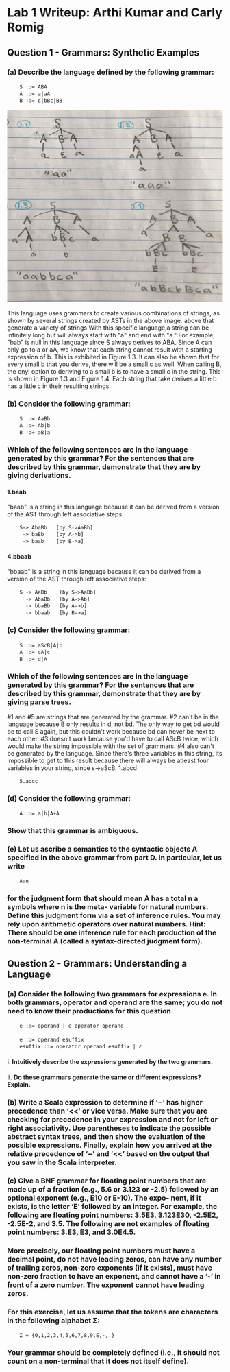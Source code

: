 # Lab 1 Writeup: Arthi Kumar and Carly Romig

## Question 1 - Grammars: Synthetic Examples

### (a) Describe the language defined by the following grammar:
		S ::= ABA
		A ::= a|aA
		B ::= ε|bBc|BB 
![alt text](https://github.com/icarly10910/lab2-teamGreenBean/blob/master/images/image1.jpg)

This language uses grammars to create various combinations of strings, as shown by several strings created by ASTs in the above image. above that generate a variety of strings
With this specific language,a string can be infinitely long but will always start with "a" and end with "a." For example, "bab" is null in this language since S always derives to ABA. Since A can only go to a or aA, we know that each string cannot result with a starting expression of b. This is exhibited in Figure 1.3. It can also be shown that for every small b that you derive, there will be a small c as well. When calling B, the onyl option to deriving to a small b is to have a small c in the string. This is shown in Figure 1.3 and Figure 1.4. Each string that take derives a little b has a little c in their resulting strings.

### (b) Consider the following grammar:
		S ::= AaBb
		A ::= Ab|b
		B ::= aB|a
### Which of the following sentences are in the language generated by this grammar? For the sentences that are described by this grammar, demonstrate that they are by giving **derivations**. 
#### 1.baab
"baab" is a string in this language because it can be derived from a version of the AST through left associative steps:
		
		S-> AbaBb   [by S->AaBb]
		 -> baBb    [by A->b]
		 -> baab    [by B->a]
#### 4.bbaab
"bbaab" is a string in this language because it can be derived from a version of the AST through left associative steps:
		
		S -> AaBb    [by S->AaBb]
		  -> AbaBb   [by A->Ab]
		  -> bbaBb   [by A->b]
		  -> bbaab   [by B->a]

### (c) Consider the following grammar:
		S ::= aScB|A|b
		A ::= cA|c
		B ::= d|A
### Which of the following sentences are in the language generated by this grammar? For the sentences that are described by this grammar, demonstrate that they are by giving **parse trees**.
 #1 and #5 are strings that are generated by the grammar. #2 can't be in the language because B only results in d, not bd. The only way to get bd would be to call S again, but this couldn't work because bd can never be next to each other. #3 doesn't work because you'd have to call AScB twice, which would make the string impossible with the set of grammars. #4 also can't be generated by the language. Since there's three variables in this string, its impossible to get to this result because there will always be atleast four variables in your string, since s->aScB.
		1.abcd

		5.accc

### (d) Consider the following grammar:
		A ::= a|b|A+A
### Show that this grammar is ambiguous.

### (e) Let us ascribe a semantics to the syntactic objects A specified in the above grammar from part D. In particular, let us write
		A⇓n
### for the judgment form that should mean A has a total n a symbols where n is the meta- variable for natural numbers. Define this judgment form via a set of inference rules. You may rely upon arithmetic operators over natural numbers. Hint: There should be one inference rule for each production of the non-terminal A (called a syntax-directed judgment form).



## Question 2 - Grammars: Understanding a Language

### (a) Consider the following two grammars for expressions e. In both grammars, operator and operand are the same; you do not need to know their productions for this question.

		e ::= operand | e operator operand

		e ::= operand esuffix
		esuffix ::= operator operand esuffix | ε
#### 		i. Intuitively describe the expressions generated by the two grammars.
####		ii. Do these grammars generate the same or different expressions? Explain. 

### (b) Write a Scala expression to determine if ‘−’ has higher precedence than ‘<<’ or vice versa. Make sure that you are checking for precedence in your expression and not for left or right associativity. Use parentheses to indicate the possible abstract syntax trees, and then show the evaluation of the possible expressions. Finally, explain how you arrived at the relative precedence of ‘−’ and ‘<<’ based on the output that you saw in the Scala interpreter.

### (c) Give a BNF grammar for floating point numbers that are made up of a fraction (e.g., 5.6 or 3.123 or -2.5) followed by an optional exponent (e.g., E10 or E-10). The expo- nent, if it exists, is the letter ‘E’ followed by an integer. For example, the following are floating point numbers: 3.5E3, 3.123E30, -2.5E2, -2.5E-2, and 3.5. The following are not examples of floating point numbers: 3.E3, E3, and 3.0E4.5.

### More precisely, our floating point numbers must have a decimal point, do not have leading zeros, can have any number of trailing zeros, non-zero exponents (if it exists), must have non-zero fraction to have an exponent, and cannot have a ‘-’ in front of a zero number. The exponent cannot have leading zeros.

### For this exercise, let us assume that the tokens are characters in the following alphabet Σ:

		Σ = {0,1,2,3,4,5,6,7,8,9,E,-,.}
### Your grammar should be completely defined (i.e., it should not count on a non-terminal that it does not itself define).
